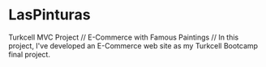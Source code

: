 # LasPinturas
Turkcell MVC Project
// E-Commerce with Famous Paintings
// In this project, I've developed an E-Commerce web site as my Turkcell Bootcamp final project.
